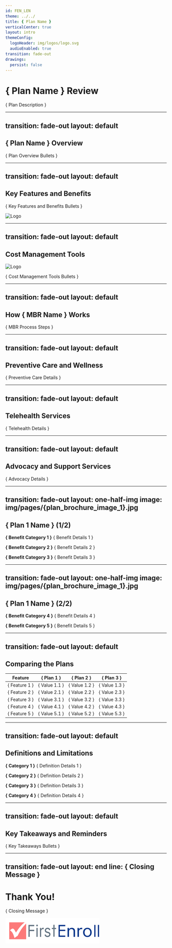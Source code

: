 ```yaml
---
id: FEN_LEN
theme: ../../
title: { Plan Name }
verticalCenter: true
layout: intro
themeConfig:
  logoHeader: img/logos/logo.svg
  audioEnabled: true
transition: fade-out
drawings:
  persist: false
---
```


<SlideAudio deckKey="FEN_LEN" />

# { Plan Name } Review

{ Plan Description }

---
transition: fade-out
layout: default
---

## { Plan Name } Overview

<v-clicks>

{ Plan Overview Bullets }

</v-clicks>

---
transition: fade-out
layout: default
---

## Key Features and Benefits

<v-clicks>

{ Key Features and Benefits Bullets }

</v-clicks>

<v-click>

<div class="grid grid-cols-1 gap-4 items-center px-8 py-4">
  <img src="/img/logos/{brand_logo}.svg" class="h-12 mix-blend-multiply" alt="Logo">
</div>

</v-click>

---
transition: fade-out
layout: default
---

## Cost Management Tools

<v-click>

<div class="grid grid-cols-1 gap-4 items-center px-8 py-4">
  <img src="/img/logos/{brand_logo}.svg" class="h-24 mix-blend-multiply" alt="Logo">
</div>

</v-click>

<v-click>

{ Cost Management Tools Bullets }

</v-click>

---
transition: fade-out
layout: default
---

## How { MBR Name } Works

<v-clicks>

{ MBR Process Steps }

</v-clicks>

---
transition: fade-out
layout: default
---

## Preventive Care and Wellness

<v-clicks>

{ Preventive Care Details }

</v-clicks>

---
transition: fade-out
layout: default
---

## Telehealth Services

<v-clicks>

{ Telehealth Details }

</v-clicks>

---
transition: fade-out
layout: default
---

## Advocacy and Support Services

<v-clicks>

{ Advocacy Details }

</v-clicks>

---
transition: fade-out
layout: one-half-img
image: img/pages/{plan_brochure_image_1}.jpg
---

## { Plan 1 Name } (1/2)

<v-click>

**{ Benefit Category 1 }**
{ Benefit Details 1 }
<Arrow v-bind="{ x1:480, y1:160, x2:560, y2:160, color: 'var(--slidev-theme-accent)' }" />
</v-click>

<v-click>

**{ Benefit Category 2 }**
{ Benefit Details 2 }
<Arrow v-bind="{ x1:480, y1:215, x2:560, y2:215, color: 'var(--slidev-theme-accent)' }" />
</v-click>

<v-click>

**{ Benefit Category 3 }**
{ Benefit Details 3 }
<Arrow v-bind="{ x1:480, y1:340, x2:560, y2:340, color: 'var(--slidev-theme-accent)' }" />
</v-click>

---
transition: fade-out
layout: one-half-img
image: img/pages/{plan_brochure_image_1}.jpg
---

## { Plan 1 Name } (2/2)

<v-click>

**{ Benefit Category 4 }**
{ Benefit Details 4 }
<Arrow v-bind="{ x1:480, y1:370, x2:560, y2:370, color: 'var(--slidev-theme-accent)' }" />
</v-click>

<v-click>

**{ Benefit Category 5 }**
{ Benefit Details 5 }
<Arrow v-bind="{ x1:480, y1:410, x2:560, y2:410, color: 'var(--slidev-theme-accent)' }" />
</v-click>

<!-- Insert as many plans as needed. Make sure they are always returned as a two part section -->

---
transition: fade-out
layout: default
---

## Comparing the Plans

| **Feature** | **{ Plan 1 }** | **{ Plan 2 }** | **{ Plan 3 }** |
|---------|----------|----------|-----------|
| { Feature 1 } | { Value 1.1 } | { Value 1.2 } | { Value 1.3 } |
| { Feature 2 } | { Value 2.1 } | { Value 2.2 } | { Value 2.3 } |
| { Feature 3 } | { Value 3.1 } | { Value 3.2 } | { Value 3.3 } |
| { Feature 4 } | { Value 4.1 } | { Value 4.2 } | { Value 4.3 } |
| { Feature 5 } | { Value 5.1 } | { Value 5.2 } | { Value 5.3 } |

---
transition: fade-out
layout: default
---

## Definitions and Limitations

<v-click>

**{ Category 1 }**
{ Definition Details 1 }
<Arrow v-bind="{ x1:480, y1:160, x2:550, y2:160, color: 'var(--slidev-theme-accent)' }" />
</v-click>

<v-click>

**{ Category 2 }**
{ Definition Details 2 }
<Arrow v-bind="{ x1:480, y1:255, x2:550, y2:255, color: 'var(--slidev-theme-accent)' }" />
</v-click>

<v-click>

**{ Category 3 }**
{ Definition Details 3 }
<Arrow v-bind="{ x1:480, y1:360, x2:550, y2:360, color: 'var(--slidev-theme-accent)' }" />
</v-click>

<v-click>

**{ Category 4 }**
{ Definition Details 4 }
<Arrow v-bind="{ x1:480, y1:420, x2:550, y2:420, color: 'var(--slidev-theme-accent)' }" />
</v-click>

---
transition: fade-out
layout: default
---

## Key Takeaways and Reminders

<v-clicks>

{ Key Takeaways Bullets }

</v-clicks>

---
transition: fade-out
layout: end
line: { Closing Message }
---

# Thank You!

{ Closing Message }

<img src="./img/logos/logo.svg" class="h-12 mt-32" alt="{ Brand } Logo">

